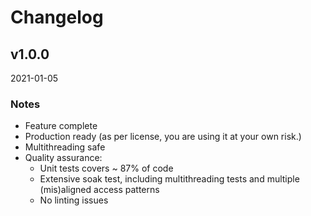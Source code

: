 # Changelog

## v1.0.0
2021-01-05

### Notes

- Feature complete
- Production ready (as per license, you are using it at your own risk.)
- Multithreading safe
- Quality assurance:
    - Unit tests covers ~ 87% of code
    - Extensive soak test, including multithreading tests and multiple (mis)aligned access patterns
    - No linting issues

